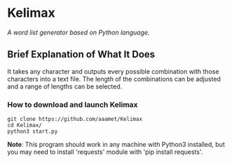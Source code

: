 # Kelimax
*A word list generator based on Python language.*
## Brief Explanation of What It Does
It takes any character and outputs every possible combination with those characters into a text file. The length of the combinations can be adjusted and a range of lengths can be selected.
### How to download and launch Kelimax
```
git clone https://github.com/aaamet/Kelimax
cd Kelimax/
python3 start.py
```
**Note**: This program should work in any machine with Python3 installed, but you may need to install 'requests' module with 'pip install requests'.
